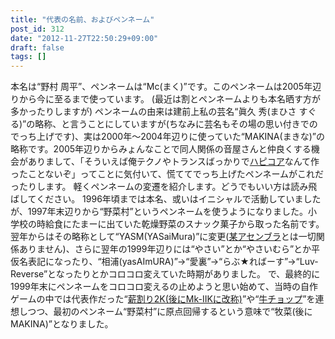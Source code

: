 ```yaml
---
title: "代表の名前、およびペンネーム"
post_id: 312
date: "2012-11-27T22:50:29+09:00"
draft: false
tags: []
---
```



本名は“野村 周平”、ペンネームは“Mc(まく)”です。このペンネームは2005年辺りから今に至るまで使っています。 (最近は割とペンネームよりも本名晒す方が多かったりしますが) ペンネームの由来は建前上私の芸名“眞久 秀(まひさ すぐる)”の略称、と言うことにしていますが(ちなみに芸名もその場の思い付きでのでっち上げです)、実は2000年～2004年辺りに使っていた“MAKINA(まきな)”の略称です。2005年辺りからみょんなことで同人関係の音屋さんと仲良くする機会がありまして、「そういえば俺テクノやトランスばっかりで[ハピコア](http://ja.wikipedia.org/wiki/%E3%83%9E%E3%82%AD%E3%83%8A_\(%E9%9F%B3%E6%A5%BD\))なんて作ったことないぞ」ってことに気付いて、慌ててでっち上げたペンネームがこれだったりします。  軽くペンネームの変遷を紹介します。どうでもいい方は読み飛ばしてください。 1996年頃までは本名、或いはイニシャルで活動していましたが、1997年末辺りから“野菜村”というペンネームを使うようになりました。小学校の時給食にたまーに出ていた乾燥野菜のスナック菓子から取った名前です。翌年からはその略称として“YASM(YASaiMura)”に変更([某アセンブラ](http://yasm.tortall.net/)とは一切関係ありません)、さらに翌年の1999年辺りには“やさい”とか“やさいむら”とか平仮名表記になったり、“相浦(yasAImURA)”→“愛裏”→“らぶ★ればーす”→“Luv-Reverse”となったりとかコロコロ変えていた時期がありました。 で、最終的に1999年末にペンネームをコロコロ変えるの止めようと思い始めて、当時の自作ゲームの中では代表作だった“[薪割り2K(後にMk-IIKに改称)](/mk-iik)”や“[牛チョップ](/choppin)”を連想しつつ、最初のペンネーム“野菜村”に原点回帰するという意味で“牧菜(後にMAKINA)”となりました。
